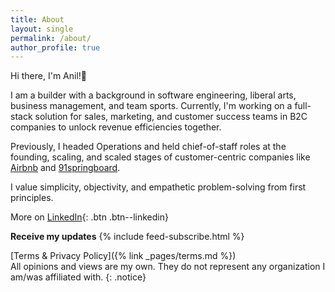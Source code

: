 ```yaml
---
title: About
layout: single
permalink: /about/
author_profile: true
---
```

Hi there, I'm Anil!👋 

I am a builder with a background in software engineering, liberal arts, business management, and team sports. Currently, I'm working on a full-stack solution for sales, marketing, and customer success teams in B2C companies to unlock revenue efficiencies together.

Previously, I headed Operations and held chief-of-staff roles at the founding, scaling, and scaled stages of customer-centric companies like [Airbnb](https://airbnb.com) and [91springboard](https://91springboard.com).

I value simplicity, objectivity, and empathetic problem-solving from first principles.

More on [LinkedIn](https://www.linkedin.com/in/anilgeorge04){: .btn .btn--linkedin}

**Receive my updates**
{% include feed-subscribe.html %}

[Terms & Privacy Policy]({% link _pages/terms.md %})<br>
All opinions and views are my own. They do not represent any organization I am/was affiliated with.
{: .notice}